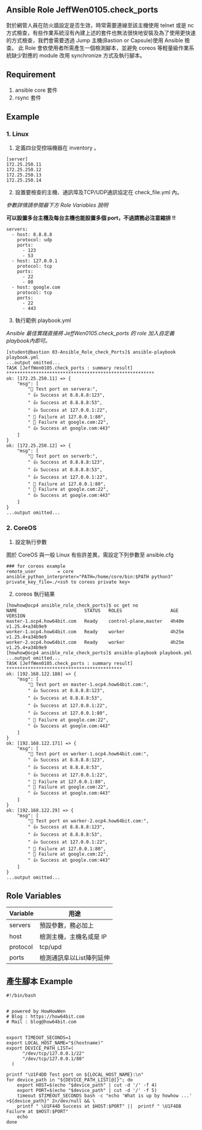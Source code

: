 ## Ansible Role JeffWen0105.check_ports

對於網管人員在防火牆設定是否生效，時常需要連線至該主機使用 telnet 或是 nc 方式檢查，有些作業系統沒有內建上述的套件也無法很快地安裝及為了使用更快速的方式檢查，我們會需要透過 Jump 主機(Bastion or Capsule)使用 Ansible 檢查。
此 Role 會依使用者所需產生一個檢測腳本，並避免 coreos 等輕量級作業系統缺少對應的 module 改用 synchronize 方式及執行腳本。

## Requirement

1. ansible core 套件
2. rsync 套件




## Example

### 1. Linux

1. 定義四台受控端機器在 inventory 。

```
[server]
172.25.250.11
172.25.250.12
172.25.250.13
172.25.250.14
```

2. 設置要檢查的主機、通訊埠及TCP/UDP通訊協定在 check_file.yml 內。

*參數詳情請參閱最下方 Role Variables 說明*

**可以設置多台主機及每台主機也能設置多個 port，不過請務必注意縮排 !!** 

```
servers:
  - host: 8.8.8.8
    protocol: udp
    ports:
      - 123
      - 53
  - host: 127.0.0.1
    protocol: tcp
    ports:
      - 22
      - 80
  - host: google.com
    protocol: tcp
    ports:
      - 22
      - 443
```

3. 執行範例 playbook.yml 

*Ansible 最佳實踐直接將 JeffWen0105.check_ports 的 role 加入自定義 playbook內即可。*

```
[student@bastion 03-Ansible_Role_check_Ports]$ ansible-playbook playbook.yml
...output omitted...
TASK [JeffWen0105.check_ports : summary result] *******************************************************
ok: [172.25.250.11] => {
    "msg": [
        "📝 Test port on servera:",
        " 👍 Success at 8.8.8.8:123",
        " 👍 Success at 8.8.8.8:53",
        " 👍 Success at 127.0.0.1:22",
        " 📛 Failure at 127.0.0.1:80",
        " 📛 Failure at google.com:22",
        " 👍 Success at google.com:443"
    ]
}
ok: [172.25.250.12] => {
    "msg": [
        "📝 Test port on serverb:",
        " 👍 Success at 8.8.8.8:123",
        " 👍 Success at 8.8.8.8:53",
        " 👍 Success at 127.0.0.1:22",
        " 📛 Failure at 127.0.0.1:80",
        " 📛 Failure at google.com:22",
        " 👍 Success at google.com:443"
    ]
}
...output omitted...
```

### 2. CoreOS

1. 設定執行參數

囿於 CoreOS 與一般 Linux 有些許差異，需設定下列參數至 ansible.cfg

```
### for coreos example
remote_user        = core
ansible_python_interpreter="PATH=/home/core/bin:$PATH python3"
private_key_file=./<ssh to coreos private key>
```

2. coreos 執行結果

```
[howhow@ocp4 ansible_role_check_ports]$ oc get no
NAME                         STATUS   ROLES                  AGE     VERSION
master-1.ocp4.how64bit.com   Ready    control-plane,master   4h40m   v1.25.4+a34b9e9
worker-1.ocp4.how64bit.com   Ready    worker                 4h25m   v1.25.4+a34b9e9
worker-2.ocp4.how64bit.com   Ready    worker                 4h25m   v1.25.4+a34b9e9
[howhow@ocp4 ansible_role_check_ports]$ ansible-playbook playbook.yml 
...output omitted...
TASK [JeffWen0105.check_ports : summary result] *******************************************
ok: [192.168.122.188] => {
    "msg": [
        "📝 Test port on master-1.ocp4.how64bit.com:",
        " 👍 Success at 8.8.8.8:123",
        " 👍 Success at 8.8.8.8:53",
        " 👍 Success at 127.0.0.1:22",
        " 👍 Success at 127.0.0.1:80",
        " 📛 Failure at google.com:22",
        " 👍 Success at google.com:443"
    ]
}
ok: [192.168.122.171] => {
    "msg": [
        "📝 Test port on worker-1.ocp4.how64bit.com:",
        " 👍 Success at 8.8.8.8:123",
        " 👍 Success at 8.8.8.8:53",
        " 👍 Success at 127.0.0.1:22",
        " 📛 Failure at 127.0.0.1:80",
        " 📛 Failure at google.com:22",
        " 👍 Success at google.com:443"
    ]
}
ok: [192.168.122.29] => {
    "msg": [
        "📝 Test port on worker-2.ocp4.how64bit.com:",
        " 👍 Success at 8.8.8.8:123",
        " 👍 Success at 8.8.8.8:53",
        " 👍 Success at 127.0.0.1:22",
        " 📛 Failure at 127.0.0.1:80",
        " 📛 Failure at google.com:22",
        " 👍 Success at google.com:443"
    ]
}
...output omitted...
```


## Role Variables


| Variable | 用途                     |
| -------- | ------------------------|
| servers  | 預設參數，務必加上        |
| host     | 檢測主機，主機名或是 IP   | 
| protocol | tcp/upd                 |
| ports    | 檢測通訊阜以List陣列延伸  |


## 產生腳本 Example

```
#!/bin/bash


# powered by HowHowWen
# Blog : https://how64bit.com
# Mail : blog@how64bit.com


export TIMEOUT_SECONDS=1
export LOCAL_HOST_NAME="$(hostname)"
export DEVICE_PATH_LIST=(
      "/dev/tcp/127.0.0.1/22"
      "/dev/tcp/127.0.0.1/80"
  )

printf "\U1F4DD Test port on ${LOCAL_HOST_NAME}:\n"
for device_path in "${DEVICE_PATH_LIST[@]}"; do
    export HOST=$(echo "$device_path" | cut -d '/' -f 4)
    export PORT=$(echo "$device_path" | cut -d '/' -f 5)
    timeout $TIMEOUT_SECONDS bash -c "echo 'What is up by howhow ...' >${device_path}" 2>/dev/null && \
    printf " \U1F44D Success at $HOST:$PORT" ||  printf " \U1F4DB Failure at $HOST:$PORT"
    echo 
done
```